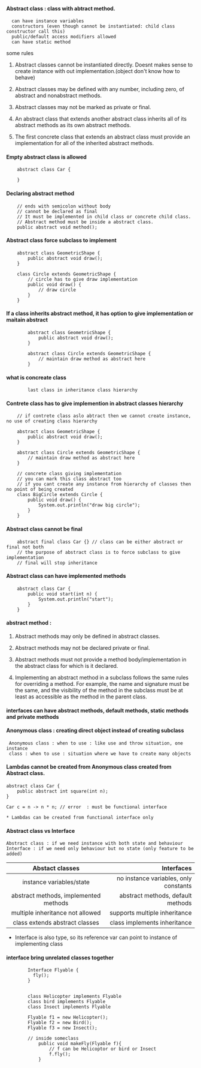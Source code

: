 #### Abstract class : class with abtract method.
    
      can have instance variables
      constructors (even though cannot be instantiated: child class constructor call this)
      public/default access modifiers allowed        
      can have static method

some rules 

1. Abstract classes cannot be instantiated directly. 
    Doesnt makes sense to create instance with out implementation.(object don't know how to behave)

2. Abstract classes may be defined with any number, including zero, of abstract and nonabstract methods.

3. Abstract classes may not be marked as private or final.

4. An abstract class that extends another abstract class inherits all of its abstract methods
as its own abstract methods.

5. The first concrete class that extends an abstract class must provide an implementation
for all of the inherited abstract methods.


#### Empty abstract class is allowed

        abstract class Car {

        }

#### Declaring abstract method

        // ends with semicolon without body
        // cannot be declared as final
        // It must be implemented in child class or concrete child class.
        // Abstract method must be inside a abstract class.
        public abstract void method();
        
#### Abstract class force subclass to implement

        abstract class GeometricShape {
            public abstract void draw();
        }

        class Circle extends GeometricShape {
            // circle has to give draw implementation
            public void draw() {
                // draw circle
            }
        }

#### If a class inherits abstract method, it has option to give implementation or maitain abstract

            abstract class GeometricShape {
                public abstract void draw();
            }

            abstract class Circle extends GeometricShape {
                // maintain draw method as abstract here
            }

#### what is concreate class

            last class in inheritance class hierarchy

#### Contrete class has to give implemention in abstract classes hierarchy 
    
        // if contrete class aslo abtract then we cannot create instance, no use of creating class hierarchy
        
        abstract class GeometricShape {
            public abstract void draw();
        }

        abstract class Circle extends GeometricShape {
            // maintain draw method as abstract here
        }

        // concrete class giving implementation
        // you can mark this class abstract too
        // if you cant create any instance from hierarchy of classes then no point of being created
        class BigCircle extends Circle {
            public void draw() {
                System.out.println("draw big circle");
            }
        }


#### Abstract class cannot be final

        abstract final class Car {} // class can be either abstract or final not both
        // the purpose of abstract class is to force subclass to give implementation
        // final will stop inheritance

#### Abstract class can have implemented methods

        abstract class Car {
            public void start(int n) {
                System.out.println("start");
            }
        }


#### abstract method : 

1. Abstract methods may only be defined in abstract classes.

2. Abstract methods may not be declared private or final.

3. Abstract methods must not provide a method body/implementation in the abstract
class for which is it declared.

4. Implementing an abstract method in a subclass follows the same rules for overriding a
method. For example, the name and signature must be the same, and the visibility of
the method in the subclass must be at least as accessible as the method in the parent
class.

#### interfaces can have abstract methods, default methods, static methods and private methods




#### Anonymous class : creating direct object instead of creating subclass

     Anonymous class : when to use : like use and throw situation, one instance
     class : when to use : situation where we have to create many objects 
     
#### Lambdas cannot be created from Anonymous class created from Abstract class.
    
    abstract class Car {
        public abstract int square(int n);
    }
    
    Car c = n -> n * n; // error  : must be functional interface
    
    * Lambdas can be created from functional interface only


#### Abstract class vs Interface

    Abstract class : if we need instance with both state and behaviour
    Interface : if we need only behaviour but no state (only feature to be added)
    
 | Abstact classes     | Interfaces        |
 |:-------------------:| -----------------:|
 | instance variables/state | no instance variables, only constants |
 | abstract methods, implemented methods | abstract methods, default methods   |
 | multiple inheritance not allowed      | supports multiple inheritance    |
 | class extends abstract classes      | class implements inheritance    |


* Interface is also type, so its reference var can point to instance of implementing class

#### interface bring unrelated classes together


            Interface Flyable {
              fly();
            }

            
            class Helicopter implements Flyable
            class bird implements Flyable
            class Insect implements Flyable
            
            Flyable f1 = new Helicopter();
            Flyable f2 = new Bird();
            Flyable f3 = new Insect();
            
            // inside someclass
                public void makeFly(Flyable f){
                    // f can be Helicoptor or bird or Insect
                    f.fly();
                }
